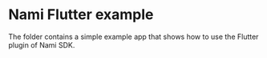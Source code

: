 # Nami Flutter example

The folder contains a simple example app that shows how to use the Flutter plugin of Nami SDK.
